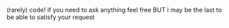 (rarely) code!
if you need to ask anything feel free BUT i may be the last to be able to satisfy your request
